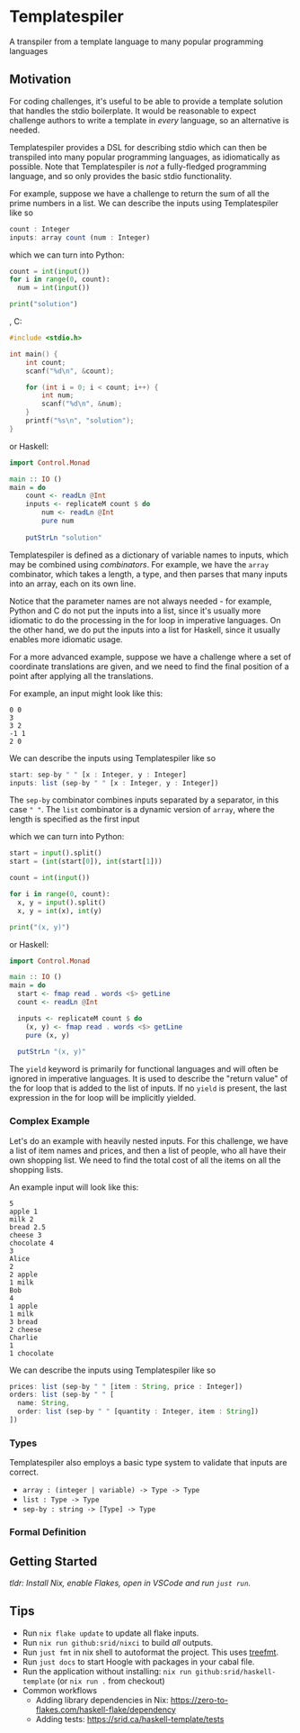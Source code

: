 # Templatespiler

A transpiler from a template language to many popular programming languages

## Motivation

For coding challenges, it's useful to be able to provide a template solution that handles the stdio boilerplate.
It would be reasonable to expect challenge authors to write a template in *every* language, so an alternative is needed.

Templatespiler provides a DSL for describing stdio which can then be transpiled into many popular programming languages, as idiomatically as possible. Note that Templatespiler is *not* a fully-fledged programming language, and so only provides the basic stdio functionality.

For example, suppose we have a challenge to return the sum of all the prime numbers in a list.
We can describe the inputs using Templatespiler like so 
```js
count : Integer
inputs: array count (num : Integer)
```

which we can turn into Python: 
```py
count = int(input())
for i in range(0, count):
  num = int(input())

print("solution")
```

, C:

```c
#include <stdio.h>

int main() {
    int count;
    scanf("%d\n", &count);

    for (int i = 0; i < count; i++) {
        int num;
        scanf("%d\n", &num);
    }
    printf("%s\n", "solution");
}
```

or Haskell:
```hs
import Control.Monad

main :: IO ()
main = do
    count <- readLn @Int
    inputs <- replicateM count $ do
        num <- readLn @Int
        pure num
  
    putStrLn "solution"
```

Templatespiler is defined as a dictionary of variable names to inputs, which may be combined using *combinators*. For example, we have the `array` combinator, which takes a length, a type, and then parses that many inputs into an array, each on its own line.

Notice that the parameter names are not always needed - for example, Python and C do not put the inputs into a list, since it's usually more idiomatic to do the processing in the for loop in imperative languages. On the other hand, we do put the inputs into a list for Haskell, since it usually enables more idiomatic usage.

For a more advanced example, suppose we have a challenge where a set of coordinate translations are given, and we need to find the final position of a point after applying all the translations. 

For example, an input might look like this: 
```
0 0
3
3 2
-1 1
2 0
```

We can describe the inputs using Templatespiler like so 
```js
start: sep-by " " [x : Integer, y : Integer]
inputs: list (sep-by " " [x : Integer, y : Integer])
```


The `sep-by` combinator combines inputs separated by a separator, in this case `" "`. 
The `list` combinator is a dynamic version of `array`, where the length is specified as the first input

which we can turn into Python: 
```py
start = input().split()
start = (int(start[0]), int(start[1]))

count = int(input())

for i in range(0, count):
  x, y = input().split()
  x, y = int(x), int(y)

print("(x, y)")
``` 
or Haskell:

```hs
import Control.Monad

main :: IO ()
main = do
  start <- fmap read . words <$> getLine
  count <- readLn @Int

  inputs <- replicateM count $ do
    (x, y) <- fmap read . words <$> getLine
    pure (x, y)
  
  putStrLn "(x, y)"
```

The `yield` keyword is primarily for functional languages and will often be ignored in imperative languages. It is used to describe the "return value" of the for loop that is added to the list of inputs.
If no `yield` is present, the last expression in the for loop will be implicitly yielded. 

### Complex Example
Let's do an example with heavily nested inputs. For this challenge, we have a list of item names and prices, and then a list of people, who all have their own shopping list. We need to find the total cost of all the items on all the shopping lists.


An example input will look like this: 
```
5
apple 1
milk 2
bread 2.5
cheese 3
chocolate 4
3
Alice
2
2 apple
1 milk
Bob
4
1 apple
1 milk
3 bread
2 cheese
Charlie
1
1 chocolate
```

We can describe the inputs using Templatespiler like so 
```js
prices: list (sep-by " " [item : String, price : Integer])
orders: list (sep-by " " [
  name: String,
  order: list (sep-by " " [quantity : Integer, item : String])
])
```

### Types 

Templatespiler also employs a basic type system to validate that inputs are correct. 

- `array : (integer | variable) -> Type -> Type`
- `list : Type -> Type`
- `sep-by : string -> [Type] -> Type`

### Formal Definition


## Getting Started

*tldr: Install Nix, enable Flakes, open in VSCode and run `just run`.*

## Tips

- Run `nix flake update` to update all flake inputs.
- Run `nix run github:srid/nixci` to build _all_ outputs.
- Run `just fmt` in nix shell to autoformat the project. This uses [treefmt](https://github.com/numtide/treefmt).
- Run `just docs` to start Hoogle with packages in your cabal file.
- Run the application without installing: `nix run github:srid/haskell-template` (or `nix run .` from checkout)
- Common workflows
  - Adding library dependencies in Nix: https://zero-to-flakes.com/haskell-flake/dependency
  - Adding tests: https://srid.ca/haskell-template/tests
